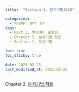 ```yaml
---
title:  "Section 1. 분석기법3210"

categories:
  - 빅데이터 분석 기사
tags: 
  - Part 3. 빅데이터 모델링
  - Chapter 2. 분석기법 적용
  - Section 1. 분석기법

toc: true
toc_sticky: true
 
date: 2021-02-23
last_modified_at: 2021-02-25
---
```


Chapter 2. [분석기법 적용]()